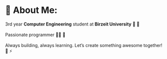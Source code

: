 # 💫 About Me:
3rd year **Computer Engineering** student at **Birzeit University** 📖 🔭 <br><br>Passionate programmer 👨‍💻 🦈 <br><br>Always building, always learning. Let’s create something awesome together! 🚀 ⚡️
